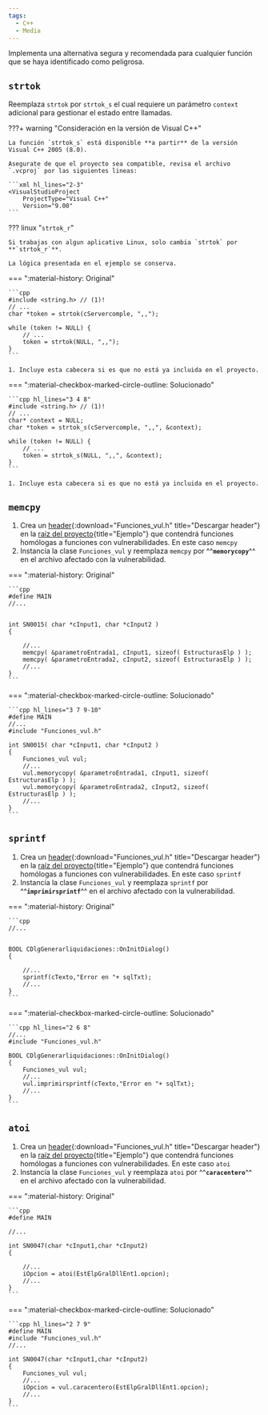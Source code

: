 ```yaml
---
tags:
  - C++
  - Media
---
```


Implementa una alternativa segura y recomendada para cualquier función que se haya identificado como peligrosa.

## `strtok`

Reemplaza `strtok` por `strtok_s` el cual requiere un parámetro `context` adicional para gestionar el estado entre
llamadas.

???+ warning "Consideración en la versión de Visual C++"

    La función `strtok_s` está disponible **a partir** de la versión Visual C++ 2005 (8.0).

    Asegurate de que el proyecto sea compatible, revisa el archivo `.vcproj` por las siguientes lineas:

    ```xml hl_lines="2-3"
    <VisualStudioProject
        ProjectType="Visual C++"
        Version="9.00"
    ```

??? linux "`strtok_r`"

    Si trabajas con algun aplicativo Linux, solo cambia `strtok` por **`strtok_r`**.

    La lógica presentada en el ejemplo se conserva.

=== ":material-history: Original"

    ```cpp
    #include <string.h> // (1)!
    // ...
    char *token = strtok(cServercomple, ",,");

    while (token != NULL) {
        // ...
        token = strtok(NULL, ",,");
    }
    ```

    1. Incluye esta cabecera si es que no está ya incluida en el proyecto.

=== ":material-checkbox-marked-circle-outline: Solucionado"

    ```cpp hl_lines="3 4 8"
    #include <string.h> // (1)!
    // ...
    char* context = NULL;
    char *token = strtok_s(cServercomple, ",,", &context);

    while (token != NULL) {
        // ...
        token = strtok_s(NULL, ",,", &context);
    }
    ```

    1. Incluye esta cabecera si es que no está ya incluida en el proyecto.

## `memcpy`

1. Crea un [header](../assets/code/Funciones_vul.h){:download="Funciones_vul.h" title="Descargar header"} en la [raíz del
   proyecto]{title="Ejemplo"} que contendrá funciones homólogas a funciones con vulnerabilidades. En este caso `memcpy`
2. Instancía la clase `Funciones_vul` y reemplaza `memcpy` por ^^**`memorycopy`**^^ en el archivo afectado con la
   vulnerabilidad.

[raíz del proyecto]: header-de-remediaciones.md/#como-usarlo

=== ":material-history: Original"

    ```cpp
    #define MAIN
    //...


    int SN0015( char *cInput1, char *cInput2 )
    {

        //...
        memcpy( &parametroEntrada1, cInput1, sizeof( EstructurasElp ) );
        memcpy( &parametroEntrada2, cInput2, sizeof( EstructurasElp ) );
        //...
    }
    ```

=== ":material-checkbox-marked-circle-outline: Solucionado"

    ```cpp hl_lines="3 7 9-10"
    #define MAIN
    //...
    #include "Funciones_vul.h"

    int SN0015( char *cInput1, char *cInput2 )
    {
        Funciones_vul vul;
        //...
        vul.memorycopy( &parametroEntrada1, cInput1, sizeof( EstructurasElp ) );
        vul.memorycopy( &parametroEntrada2, cInput2, sizeof( EstructurasElp ) );
        //...
    }
    ```

## `sprintf`

1. Crea un [header](../assets/code/Funciones_vul.h){:download="Funciones_vul.h" title="Descargar header"} en la [raíz del
   proyecto]{title="Ejemplo"} que contendrá funciones homólogas a funciones con vulnerabilidades. En este caso `sprintf`
2. Instancía la clase `Funciones_vul` y reemplaza `sprintf` por ^^**`imprimirsprintf`**^^ en el archivo afectado con la
   vulnerabilidad.

[raíz del proyecto]: header-de-remediaciones.md/#como-usarlo

=== ":material-history: Original"

    ```cpp
    //...


    BOOL CDlgGenerarliquidaciones::OnInitDialog()
    {

        //...
        sprintf(cTexto,"Error en "+ sqlTxt);
        //...
    }
    ```

=== ":material-checkbox-marked-circle-outline: Solucionado"

    ```cpp hl_lines="2 6 8"
    //...
    #include "Funciones_vul.h"

    BOOL CDlgGenerarliquidaciones::OnInitDialog()
    {
        Funciones_vul vul;
        //...
        vul.imprimirsprintf(cTexto,"Error en "+ sqlTxt);
        //...
    }
    ```

## `atoi`

1. Crea un [header](../assets/code/Funciones_vul.h){:download="Funciones_vul.h" title="Descargar header"} en la [raíz del
   proyecto]{title="Ejemplo"} que contendrá funciones homólogas a funciones con vulnerabilidades. En este caso `atoi`
2. Instancía la clase `Funciones_vul` y reemplaza `atoi` por ^^**`caracentero`**^^ en el archivo afectado con la
   vulnerabilidad.

[raíz del proyecto]: header-de-remediaciones.md/#como-usarlo

=== ":material-history: Original"

    ```cpp
    #define MAIN

    //...

    int SN0047(char *cInput1,char *cInput2)
    {

        //...
        iOpcion = atoi(EstElpGralDllEnt1.opcion);
        //...
    }
    ```

=== ":material-checkbox-marked-circle-outline: Solucionado"

    ```cpp hl_lines="2 7 9"
    #define MAIN
    #include "Funciones_vul.h"
    //...

    int SN0047(char *cInput1,char *cInput2)
    {
        Funciones_vul vul;
        //...
        iOpcion = vul.caracentero(EstElpGralDllEnt1.opcion);
        //...
    }
    ```
